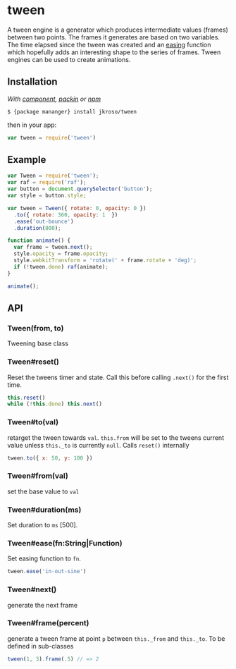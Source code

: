 
# tween

  A tween engine is a generator which produces intermediate values (frames) between two points. The frames it generates are based on two variables. The time elapsed since the tween was created and an [easing](//github.com/component/ease) function which hopefully adds an interesting shape to the series of frames. Tween engines can be used to create animations.

## Installation

_With [component](//github.com/component/component), [packin](//github.com/jkroso/packin) or [npm](//github.com/isaacs/npm)_  

    $ {package mananger} install jkroso/tween

then in your app:

```js
var tween = require('tween')
```

## Example

```js
var Tween = require('tween');
var raf = require('raf');
var button = document.querySelector('button');
var style = button.style;

var tween = Tween({ rotate: 0, opacity: 0 })
  .to({ rotate: 360, opacity: 1  })
  .ease('out-bounce')
  .duration(800);

function animate() {
  var frame = tween.next();
  style.opacity = frame.opacity;
  style.webkitTransform = 'rotate(' + frame.rotate + 'deg)';
  if (!tween.done) raf(animate);
}

animate();
```

## API

### Tween(from, to)

  Tweening base class

### Tween#reset()

  Reset the tweens timer and state. Call this before
  calling `.next()` for the first time.

```js
this.reset()
while (!this.done) this.next()
```

### Tween#to(val)

  retarget the tween towards `val`. `this.from`
  will be set to the tweens current value unless
  `this._to` is currently `null`. Calls `reset()`
  internally

```js
tween.to({ x: 50, y: 100 })
```

### Tween#from(val)

  set the base value to `val`

### Tween#duration(ms)

  Set duration to `ms` [500].

### Tween#ease(fn:String|Function)

  Set easing function to `fn`.

```js
tween.ease('in-out-sine')
```

### Tween#next()

  generate the next frame

### Tween#frame(percent)

  generate a tween frame at point `p` between
  `this._from` and `this._to`. To be defined in
  sub-classes

```js
tween(1, 3).frame(.5) // => 2
```
